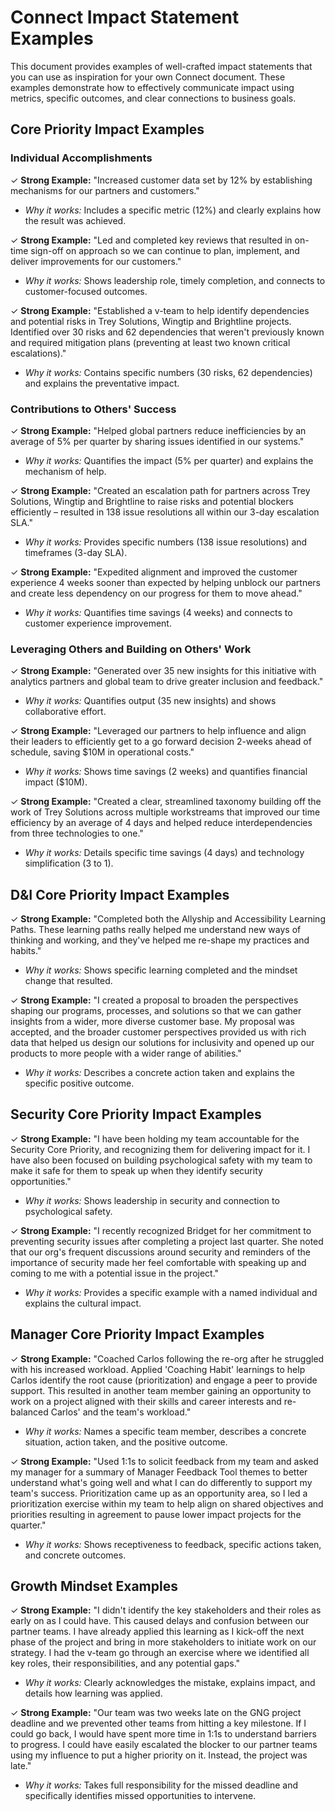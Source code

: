 # Connect Impact Statement Examples

This document provides examples of well-crafted impact statements that you can use as inspiration for your own Connect document. These examples demonstrate how to effectively communicate impact using metrics, specific outcomes, and clear connections to business goals.

## Core Priority Impact Examples

### Individual Accomplishments

✓ **Strong Example:** "Increased customer data set by 12% by establishing mechanisms for our partners and customers."
   - *Why it works:* Includes a specific metric (12%) and clearly explains how the result was achieved.

✓ **Strong Example:** "Led and completed key reviews that resulted in on-time sign-off on approach so we can continue to plan, implement, and deliver improvements for our customers."
   - *Why it works:* Shows leadership role, timely completion, and connects to customer-focused outcomes.

✓ **Strong Example:** "Established a v-team to help identify dependencies and potential risks in Trey Solutions, Wingtip and Brightline projects. Identified over 30 risks and 62 dependencies that weren't previously known and required mitigation plans (preventing at least two known critical escalations)."
   - *Why it works:* Contains specific numbers (30 risks, 62 dependencies) and explains the preventative impact.

### Contributions to Others' Success

✓ **Strong Example:** "Helped global partners reduce inefficiencies by an average of 5% per quarter by sharing issues identified in our systems."
   - *Why it works:* Quantifies the impact (5% per quarter) and explains the mechanism of help.

✓ **Strong Example:** "Created an escalation path for partners across Trey Solutions, Wingtip and Brightline to raise risks and potential blockers efficiently – resulted in 138 issue resolutions all within our 3-day escalation SLA."
   - *Why it works:* Provides specific numbers (138 issue resolutions) and timeframes (3-day SLA).

✓ **Strong Example:** "Expedited alignment and improved the customer experience 4 weeks sooner than expected by helping unblock our partners and create less dependency on our progress for them to move ahead."
   - *Why it works:* Quantifies time savings (4 weeks) and connects to customer experience improvement.

### Leveraging Others and Building on Others' Work

✓ **Strong Example:** "Generated over 35 new insights for this initiative with analytics partners and global team to drive greater inclusion and feedback."
   - *Why it works:* Quantifies output (35 new insights) and shows collaborative effort.

✓ **Strong Example:** "Leveraged our partners to help influence and align their leaders to efficiently get to a go forward decision 2-weeks ahead of schedule, saving $10M in operational costs."
   - *Why it works:* Shows time savings (2 weeks) and quantifies financial impact ($10M).

✓ **Strong Example:** "Created a clear, streamlined taxonomy building off the work of Trey Solutions across multiple workstreams that improved our time efficiency by an average of 4 days and helped reduce interdependencies from three technologies to one."
   - *Why it works:* Details specific time savings (4 days) and technology simplification (3 to 1).

## D&I Core Priority Impact Examples

✓ **Strong Example:** "Completed both the Allyship and Accessibility Learning Paths. These learning paths really helped me understand new ways of thinking and working, and they've helped me re-shape my practices and habits."
   - *Why it works:* Shows specific learning completed and the mindset change that resulted.

✓ **Strong Example:** "I created a proposal to broaden the perspectives shaping our programs, processes, and solutions so that we can gather insights from a wider, more diverse customer base. My proposal was accepted, and the broader customer perspectives provided us with rich data that helped us design our solutions for inclusivity and opened up our products to more people with a wider range of abilities."
   - *Why it works:* Describes a concrete action taken and explains the specific positive outcome.

## Security Core Priority Impact Examples

✓ **Strong Example:** "I have been holding my team accountable for the Security Core Priority, and recognizing them for delivering impact for it. I have also been focused on building psychological safety with my team to make it safe for them to speak up when they identify security opportunities."
   - *Why it works:* Shows leadership in security and connection to psychological safety.

✓ **Strong Example:** "I recently recognized Bridget for her commitment to preventing security issues after completing a project last quarter. She noted that our org's frequent discussions around security and reminders of the importance of security made her feel comfortable with speaking up and coming to me with a potential issue in the project."
   - *Why it works:* Provides a specific example with a named individual and explains the cultural impact.

## Manager Core Priority Impact Examples

✓ **Strong Example:** "Coached Carlos following the re-org after he struggled with his increased workload. Applied 'Coaching Habit' learnings to help Carlos identify the root cause (prioritization) and engage a peer to provide support. This resulted in another team member gaining an opportunity to work on a project aligned with their skills and career interests and re-balanced Carlos' and the team's workload."
   - *Why it works:* Names a specific team member, describes a concrete situation, action taken, and the positive outcome.

✓ **Strong Example:** "Used 1:1s to solicit feedback from my team and asked my manager for a summary of Manager Feedback Tool themes to better understand what's going well and what I can do differently to support my team's success. Prioritization came up as an opportunity area, so I led a prioritization exercise within my team to help align on shared objectives and priorities resulting in agreement to pause lower impact projects for the quarter."
   - *Why it works:* Shows receptiveness to feedback, specific actions taken, and concrete outcomes.

## Growth Mindset Examples

✓ **Strong Example:** "I didn't identify the key stakeholders and their roles as early on as I could have. This caused delays and confusion between our partner teams. I have already applied this learning as I kick-off the next phase of the project and bring in more stakeholders to initiate work on our strategy. I had the v-team go through an exercise where we identified all key roles, their responsibilities, and any potential gaps."
   - *Why it works:* Clearly acknowledges the mistake, explains impact, and details how learning was applied.

✓ **Strong Example:** "Our team was two weeks late on the GNG project deadline and we prevented other teams from hitting a key milestone. If I could go back, I would have spent more time in 1:1s to understand barriers to progress. I could have easily escalated the blocker to our partner teams using my influence to put a higher priority on it. Instead, the project was late."
   - *Why it works:* Takes full responsibility for the missed deadline and specifically identifies missed opportunities to intervene.